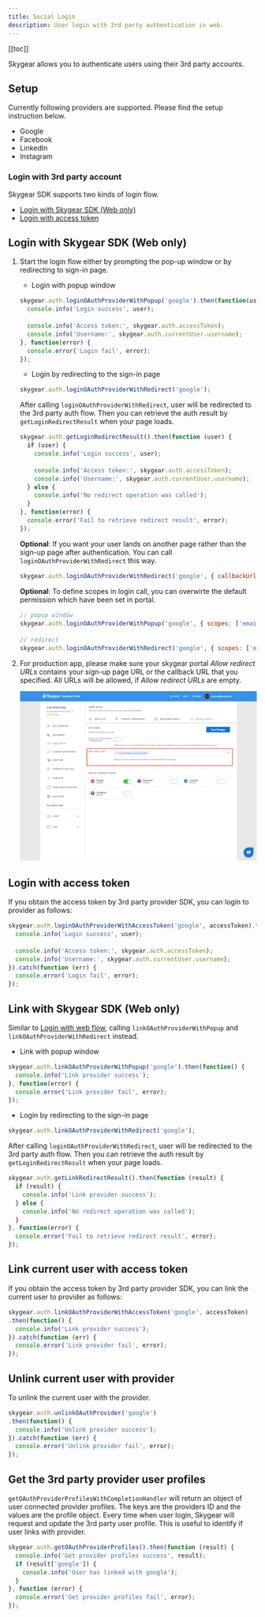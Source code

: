 ```yaml
---
title: Social Login
description: User login with 3rd party authentication in web.
---
```


[[toc]]

Skygear allows you to authenticate users using their 3rd party accounts.

## Setup

Currently following providers are supported. Please find the setup instruction below.

- Google
- Facebook
- LinkedIn
- Instagram

### Login with 3rd party account

Skygear SDK supports two kinds of login flow.

- [Login with Skygear SDK (Web only)][login-with-skygear-sdk]
- [Login with access token][login-with-access-token]

## Login with Skygear SDK (Web only)

1. Start the login flow either by prompting the pop-up window or by redirecting to sign-in page.
    - Login with popup window

    ```javascript
    skygear.auth.loginOAuthProviderWithPopup('google').then(function(user) {
      console.info('Login success', user);

      console.info('Access token:', skygear.auth.accessToken);
      console.info('Username:', skygear.auth.currentUser.username);
    }, function(error) {
      console.error('Login fail', error);
    });
    ```

    - Login by redirecting to the sign-in page

    ```javascript
    skygear.auth.loginOAuthProviderWithRedirect('google');
    ```

    After calling `loginOAuthProviderWithRedirect`, user will be redirected to the 3rd party auth flow.
    Then you can retrieve the auth result by `getLoginRedirectResult` when your page loads.

    ```javascript
    skygear.auth.getLoginRedirectResult().then(function (user) {
      if (user) {
        console.info('Login success', user);

        console.info('Access token:', skygear.auth.accessToken);
        console.info('Username:', skygear.auth.currentUser.username);
      } else {
        console.info('No redirect operation was called');
      }
    }, function(error) {
      console.error('Fail to retrieve redirect result', error);
    });
    ```

    **Optional**: If you want your user lands on another page rather than the sign-up page after authentication.
    You can call `loginOAuthProviderWithRedirect` this way.

    ```javascript
    skygear.auth.loginOAuthProviderWithRedirect('google', { callbackUrl: "${CALLBACK_URL}" });
    ```

    **Optional**: To define scopes in login call, you can overwirte the default permission which have been set in portal.

    ```javascript
    // popup window
    skygear.auth.loginOAuthProviderWithPopup('google', { scopes: ['email'] });

    // redirect
    skygear.auth.loginOAuthProviderWithRedirect('google', { scopes: ['email'] });
    ```

2. For production app, please make sure your skygear portal *Allow redirect URLs* contains your sign-up page URL or the callback URL that you specified. All URLs will be allowed, if *Allow redirect URLs* are empty.

    ![Allow redirect URLs](/assets/common/sso-allow-redirect-urls.png)

## Login with access token

If you obtain the access token by 3rd party provider SDK, you can login to provider as follows:

```javascript
skygear.auth.loginOAuthProviderWithAccessToken('google', accessToken).then(function (result) {
  console.info('Login success', user);

  console.info('Access token:', skygear.auth.accessToken);
  console.info('Username:', skygear.auth.currentUser.username);
}).catch(function (err) {
  console.error('Login fail', error);
});
```

## Link with Skygear SDK (Web only)

Similar to [Login with web flow][login-with-skygear-sdk], calling `linkOAuthProviderWithPopup`
and `linkOAuthProviderWithRedirect` instead.

- Link with popup window

```javascript
skygear.auth.linkOAuthProviderWithPopup('google').then(function() {
  console.info('Link provider success');
}, function(error) {
  console.error('Link provider fail', error);
});
```

- Login by redirecting to the sign-in page

```javascript
skygear.auth.linkOAuthProviderWithRedirect('google');
```

After calling `loginOAuthProviderWithRedirect`, user will be redirected to the 3rd party auth flow.
Then you can retrieve the auth result by `getLoginRedirectResult` when your page loads.

```javascript
skygear.auth.getLinkRedirectResult().then(function (result) {
  if (result) {
    console.info('Link provider success');
  } else {
    console.info('No redirect operation was called');
  }
}, function(error) {
  console.error('Fail to retrieve redirect result', error);
});
```

## Link current user with access token

If you obtain the access token by 3rd party provider SDK, you can link the current user to provider as follows:

```javascript
skygear.auth.linkOAuthProviderWithAccessToken('google', accessToken)
.then(function() {
  console.info('Link provider success');
}).catch(function (err) {
  console.error('Link provider fail', error);
});
```

## Unlink current user with provider

To unlink the current user with the provider.

```javascript
skygear.auth.unlinkOAuthProvider('google')
.then(function() {
  console.info('Unlink provider success');
}).catch(function (err) {
  console.error('Unlink provider fail', error);
});
```

## Get the 3rd party provider user profiles

`getOAuthProviderProfilesWithCompletionHandler` will return an object of user connected provider profiles. The keys are the providers ID and the values are the profile object. Every time when user login, Skygear will request and update the 3rd party user profile. This is useful to identify if user links with provider.

```javascript
skygear.auth.getOAuthProviderProfiles().then(function (result) {
  console.info('Get provider profiles success', result);
  if (result['google']) {
    console.info('User has linked with google');
  }
}, function (error) {
  console.error('Get provider profiles fail', error);
});
```

[login-with-skygear-sdk]: #login-with-skygear-sdk
[login-with-access-token]: #login-with-access-token

